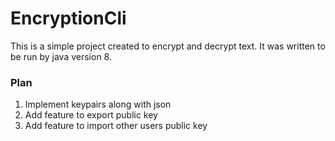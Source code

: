 # EncryptionCli

This is a simple project created to encrypt and decrypt text. It was written to be run by java version 8.

### Plan

1. Implement keypairs along with json
2. Add feature to export public key
3. Add feature to import other users public key
